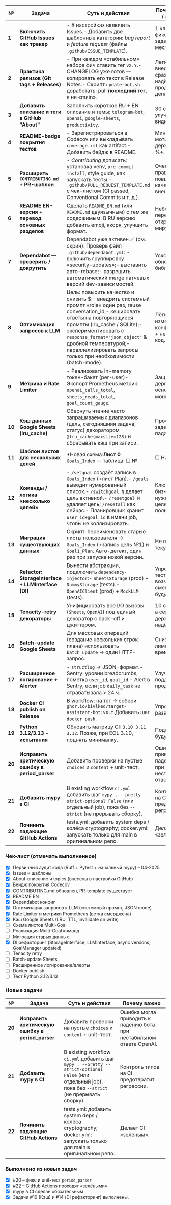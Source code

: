 | №      | Задача                                             | Суть и действия                                              | Почему важно / лёгкость                                      |
| ------ | -------------------------------------------------- | ------------------------------------------------------------ | ------------------------------------------------------------ |
| **1**  | **Включить GitHub Issues как трекер**              | - В настройках включить Issues.- Добавить две шаблонные категории: *bug report* и *feature request* (файлы `.github/ISSUE_TEMPLATE`). | 1 клик → фиксирует все задачи в одном месте.                 |
| **2**  | **Практика релизов (Git tags + Releases)**         | - При каждом «стабильном» наборе фич ставить тег `vX.Y`.- CHANGELOG уже готов — копировать его текст в Release Notes.- Скрипт `update-bot.sh` доработать: pull **последний тег**, а не «main». | Легко внедрить; сразу даёт надёжный продакшн-деплой.         |
| **3**  | **Добавить описание и теги в GitHub "About"**      | Заполнить короткое RU + EN описание и темы: `telegram-bot`, `openai`, `google-sheets`, `productivity`. | 30 секунд — улучшает видимость.                              |
| **4**  | **README-badge покрытия тестов**                   | - Зарегистрироваться в Codecov или выкладывать `coverage.xml` как artifact.- Добавить бейдж в README. | Минуты; мотивирует держать 80 %+.                            |
| **5**  | **Расширить `CONTRIBUTING.md` + PR-шаблон**        | - *Contributing* дописать: установка venv, `pre-commit install`, style guide, как запускать тесты.- `.github/PULL_REQUEST_TEMPLATE.md` с чек-листом (CI passed, Conventional Commits и т. д.). | Очень лёгкая правка, повышает качество внешних PR.           |
| **6**  | **README EN-версия + перевод основных разделов**   | Сделать `README_EN.md` (или `README.md` двуязычным) с тем же содержимым. В RU версию добавить emoji, якоря, улучшить формат. | Небольшой перевод → открываемся миру.                        |
| **7**  | **Dependabot — проверить / докрутить**             | Dependabot уже активен ✅ (см. скрин). Проверь файл `.github/dependabot.yml`: - включить группировку «security-updates»;- выставить авто-rebase;- разрешить автоматический merge патчевых версий dev-зависимостей. | Ускорит обновления библиотек.                                |
| **8**  | **Оптимизация запросов к LLM**                     | Цель: повысить качество и снизить $:- внедрить системный промпт «role» один раз, reuse conversation_id;- кешировать ответы на повторяющиеся промпты (lru_cache / SQLite);- экспериментировать с `response_format="json_object"` & дробной температурой;- параллелизировать запросы только при необходимости (batch-mode). | Лёгкие изменения конфигурации + небольшой код.               |
| **9**  | **Метрика и Rate Limiter**                         | - Реализовать in-memory токен-бакет (per-user)- Экспорт Prometheus метрик: `openai_calls_total`, `sheets_reads_total`, `goal_count_gauge`. | Защита от дергания и основа мониторинга.                     |
| **10** | **Кэш данных Google Sheets (lru_cache)**           | Обернуть чтение часто запрашиваемых диапазонов (цель, сегодняшняя задача, статус) декоратором `@lru_cache(maxsize=128)` и сбрасывать кэш при записи. | Просто, а задержки падают ×3-×5.                             |
| **11** | **Шаблон листов для нескольких целей**             | *Новая схема:**Лист 0** `Goals_Index` — таблица: ☐ №        | ☐ Название                                                   |
| **12** | **Команды / логика «несколько целей»**             | - `/setgoal` создаёт запись в `Goals_Index` (+лист Plan).- `/goals` выводит нумерованный список.- `/switchgoal N` делает цель активной.- `/resetgoal N` удаляет цель; `/resetall` как сейчас.- Планировщик хранит `user_id+goal_id` в имени job, чтобы не коллизировать. | Ключевая бизнес-фича, нужна для 10 целей × 20 пользователей. |
| **13** | **Миграция существующих данных**                   | Скрипт: переименовать старые листы пользователя → `Goals_Index` (+запись цель №1) и `Goal1_Plan`. Авто-детект, один раз при запуске новой версии. | Не потерять текущие цели.                                    |
| **14** | **Refactor: StorageInterface + LLMInterface (DI)** | Вынести абстракции, подключить `dependency-injector`:- `SheetsStorage` (prod) + `DummyStorage` (tests).- `OpenAIClient` (prod) + `MockLLM` (tests). | Упростит тестирование и возможность смены БД в будущем.      |
| **15** | **Tenacity-retry декораторы**                      | Унифицировать все I/O вызовы (`Sheets`, `OpenAI`) под единый декоратор с back-off и джиттером. | 10 строк кода, а сервис держится надёжнее.                   |
| **16** | **Batch-update Google Sheets**                     | Для массовых операций (создание нескольких строк плана) использовать `batch_update` → один HTTP-запрос. | Снижает лимиты API и время.                                  |
| **17** | **Расширенное логирование + Alerter**              | - `structlog` → JSON-формат.- Sentry: уровни breadcrumbs, пометка `user_id`, `goal_id`.- Alert в Sentry, если job `daily_task` не отрабатывала > 24 ч. | Улучшает поддержку продакшна.                                |
| **18** | **Docker CI publish on Release**                   | В workflow: на тег → собери `ghcr.io/bivlked/target-assistant-bot:vX.Y`.Добавить шаг `docker push`. | Упрощает развёртывание.                                      |
| **19** | **Python 3.12/3.13 - испытания**                   | Обновить матрицу CI: `3.10 3.11 3.12`. Позже, при EOL 3.10, поднять минималку. | Подготовка к будущему.                                       |
| **20** | **Исправить критическую ошибку в period_parser** | Добавить проверки на пустые `choices` и `content` + unit-тест. | Ошибка могла приводить к падению бота при нестабильном ответе OpenAI. |
| **21** | **Добавить mypy в CI** | В existing workflow `ci.yml` добавить шаг `mypy . --pretty --strict-optional False` (или отдельный job), пока без `--strict` (не прерывать сборку). | Контроль типов на CI предотвратит регрессии. |
| **22** | **Починить падающие GitHub Actions** | tests.yml: добавить system deps / колёса cryptography; docker.yml: запускать только для main в оригинальном репо. | Делает CI «зелёным». |



### Чек-лист (отмечать выполненное)

- [x] Первичный аудит кода (Ruff + Pytest + начальный mypy) – 04-2025
- [x] Issues и шаблоны
- [x] About-описание и topics (внесены в настройки GitHub)
- [x] Бейдж покрытия Codecov
- [x] CONTRIBUTING.md обновлен, PR-template существует
- [x] README EN
- [x] Dependabot конфиг
- [x] Оптимизация запросов к LLM (системный промпт, JSON mode)
- [x] Rate Limiter и метрики Prometheus (ветка смерджена)
- [x] Кэш Google Sheets (LRU, TTL, invalidate on write)
- [ ] Схема листов Multi-Goal
- [ ] Реализация Multi-Goal команд
- [ ] Миграция старых данных
- [x] DI рефакторинг (StorageInterface, LLMInterface, async versions, GoalManager updated)
- [ ] Tenacity retry
- [ ] Batch-update Sheets
- [ ] Расширенное логирование/алерты
- [ ] Docker publish
- [ ] Тест Python 3.12/3.13

### Новые задачи

| № | Задача | Суть и действия | Почему важно |
|---|---------|-----------------|--------------|
| **20** | **Исправить критическую ошибку в period_parser** | Добавить проверки на пустые `choices` и `content` + unit-тест. | Ошибка могла приводить к падению бота при нестабильном ответе OpenAI. |
| **21** | **Добавить mypy в CI** | В existing workflow `ci.yml` добавить шаг `mypy . --pretty --strict-optional False` (или отдельный job), пока без `--strict` (не прерывать сборку). | Контроль типов на CI предотвратит регрессии. |
| **22** | **Починить падающие GitHub Actions** | tests.yml: добавить system deps / колёса cryptography; docker.yml: запускать только для main в оригинальном репо. | Делает CI «зелёным». |

### Выполнено из новых задач

- [x] #20 – фикс и unit-тест `period_parser`
- [x] #22 – GitHub Actions проходят «зелёными»
- [x] mypy в CI сделан обязательным
- [x] Задачи #10 (Кэш) и #14 (DI рефакторинг) выполнены.